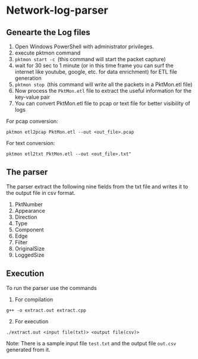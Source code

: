# Network-log-parser
## Genearte the Log files
1. Open Windows PowerShell with administrator privileges.
2. execute pktmon command
3. ```pktmon start -c ```(this command will start the packet capture)
4. wait for 30 sec to 1 minute (or in this time frame you can surf the internet like youtube, google, etc. for data enrichment) for ETL file generation
5. ```pktmon stop ```(this command will write all the packets in a PktMon.etl file)
6. Now process the ```PktMon.etl``` file to extract the useful information for the key-value pair
7. You can convert PktMon.etl file to pcap or text file for better visibility of logs

For pcap conversion:  
```
pktmon etl2pcap PktMon.etl --out <out_file>.pcap  
```
For text conversion:   
```
pktmon etl2txt PktMon.etl --out <out_file>.txt"
```

## The parser
The parser extract the following nine fields from the txt file and writes it to the output file in csv format.
1. PktNumber
2. Appearance
3. Direction
4. Type
5. Component
6. Edge
7. Filter
8. OriginalSize
9. LoggedSize

## Execution
To run the parser use the commands
1. For compilation
```
g++ -o extract.out extract.cpp
```
2. For execution
```
./extract.out <input file(txt)> <output file(csv)>
```
Note: There is a sample input file ```test.txt``` and the output file ```out.csv``` generated from it.
